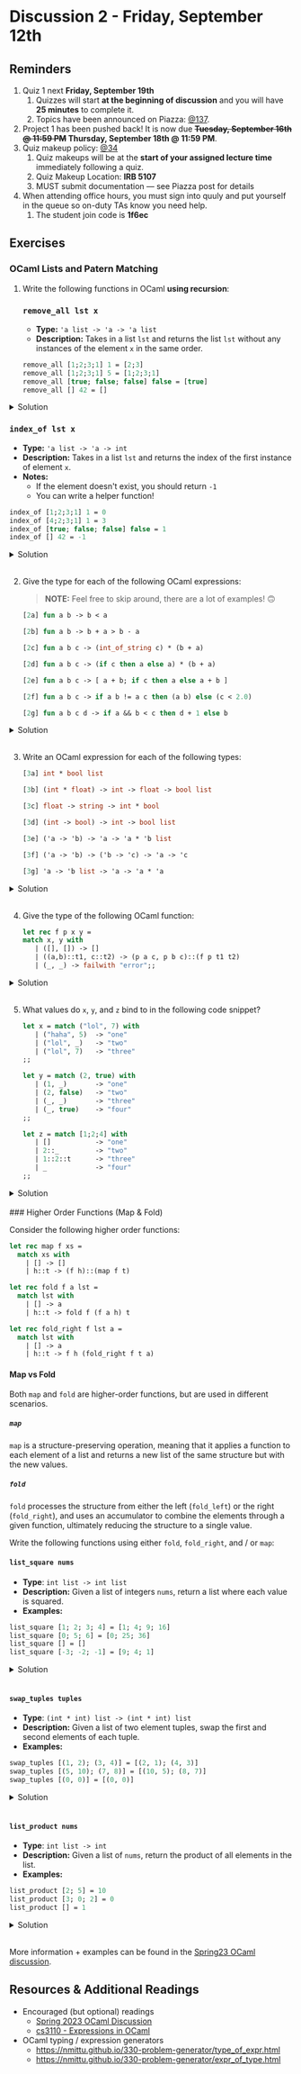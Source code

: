 # Discussion 2 - Friday, September 12th

## Reminders

1. Quiz 1 next **Friday, September 19th**
   1. Quizzes will start **at the beginning of discussion** and you will have **25 minutes** to complete it.
   1. Topics have been announced on Piazza: [@137](https://piazza.com/class/mbjy6l6wnge4f2/post/137).
3. Project 1 has been pushed back! It is now due **~~Tuesday, September 16th @ 11:59 PM~~ Thursday, September 18th @ 11:59 PM**.
4. Quiz makeup policy: [@34](https://piazza.com/class/mbjy6l6wnge4f2/post/34)
   1. Quiz makeups will be at the **start of your assigned lecture time** immediately following a quiz.
   1. Quiz Makeup Location: **IRB 5107**
   1. MUST submit documentation — see Piazza post for details
5. When attending office hours, you must sign into quuly and put yourself in the queue so on-duty TAs know you need help.
    1. The student join code is **1f6ec**    


## Exercises

### OCaml Lists and Patern Matching
1. Write the following functions in OCaml **using recursion**:

   ### `remove_all lst x`

   - **Type:** `'a list -> 'a -> 'a list`
   - **Description:** Takes in a list `lst` and returns the list `lst` without any instances of the element `x` in the same order.

   ```ocaml
   remove_all [1;2;3;1] 1 = [2;3]
   remove_all [1;2;3;1] 5 = [1;2;3;1]
   remove_all [true; false; false] false = [true]
   remove_all [] 42 = []
   ```

<details>
    <summary>Solution</summary>

    let rec remove_all lst x = match lst with
        | [] -> []
        | h::t -> if x = h then (remove_all t x) else h::(remove_all t x);;
    
</details>

   ### `index_of lst x`

   - **Type:** `'a list -> 'a -> int`
   - **Description:** Takes in a list `lst` and returns the index of the first instance of element `x`.
   - **Notes:**
     - If the element doesn't exist, you should return `-1`
     - You can write a helper function!

   ```ocaml
   index_of [1;2;3;1] 1 = 0
   index_of [4;2;3;1] 1 = 3
   index_of [true; false; false] false = 1
   index_of [] 42 = -1
   ```

<details>
    <summary>Solution</summary>
    
    let index_of lst x = 
        let rec helper lst x i = match lst with
        | [] -> -1
        | h::t -> if x = h then i else (helper t x (i + 1)) 
    in helper lst x 0;;
</details>
<br>

2. Give the type for each of the following OCaml expressions:

   > **NOTE:** Feel free to skip around, there are a lot of examples! 🙃

   ```ocaml
   [2a] fun a b -> b < a

   [2b] fun a b -> b + a > b - a

   [2c] fun a b c -> (int_of_string c) * (b + a)

   [2d] fun a b c -> (if c then a else a) * (b + a)

   [2e] fun a b c -> [ a + b; if c then a else a + b ]

   [2f] fun a b c -> if a b != a c then (a b) else (c < 2.0)

   [2g] fun a b c d -> if a && b < c then d + 1 else b
   ```

<details>
    <summary>Solution</summary>
    
    [2a] 'a -> 'a -> bool

    [2b] int -> int -> bool

    [2c] int -> int -> string -> int

    [2d] int -> int -> bool -> int

    [2e] int -> int -> bool -> int list

    [2f] (float -> bool) -> float -> float -> bool

    [2g] bool -> int -> int -> int -> int
</details>
<br>

3. Write an OCaml expression for each of the following types:

   ```ocaml
   [3a] int * bool list

   [3b] (int * float) -> int -> float -> bool list

   [3c] float -> string -> int * bool

   [3d] (int -> bool) -> int -> bool list

   [3e] ('a -> 'b) -> 'a -> 'a * 'b list

   [3f] ('a -> 'b) -> ('b -> 'c) -> 'a -> 'c

   [3g] 'a -> 'b list -> 'a -> 'a * 'a
   ```

<details>
    <summary>Solution</summary>
    
    [3a] (1, [true])
    (* NOTE: same thing as `int * (bool list)` *)

    [3b] fun (a, b) c d -> [a + 1 = c; b +. 1.0 = d]

    [3c] fun a b -> (int_of_float a, b = "a")

    [3d] fun f a -> [f a; a = 2]

    [3e] fun f a -> (a, [f a])

    [3f] fun f g a -> g (f a)

    [3g] fun a b c -> if (a = c && b = []) then (a,a) else (c,c)
</details>
<br>

4. Give the type of the following OCaml function:

   ```ocaml
   let rec f p x y =
   match x, y with
      | ([], []) -> []
      | ((a,b)::t1, c::t2) -> (p a c, p b c)::(f p t1 t2)
      | (_, _) -> failwith "error";;
   ```

<details>
    <summary>Solution</summary>
    
    ('a -> 'b -> 'c) -> ('a * 'a) list -> 'b list -> ('c * 'c) list
</details>
<br>

5. What values do `x`, `y`, and `z` bind to in the following code snippet?

   ```ocaml
   let x = match ("lol", 7) with
      | ("haha", 5)  -> "one"
      | ("lol", _)   -> "two"
      | ("lol", 7)   -> "three"
   ;;

   let y = match (2, true) with
      | (1, _)       -> "one"
      | (2, false)   -> "two"
      | (_, _)       -> "three"
      | (_, true)    -> "four"
   ;;

   let z = match [1;2;4] with
      | []           -> "one"
      | 2::_         -> "two"
      | 1::2::t      -> "three"
      | _            -> "four"
   ;;
   ```

<details>
    <summary>Solution</summary>
    
    x: two
    y: three
    z: three
</details>
<br>
### Higher Order Functions (Map & Fold)

Consider the following higher order functions:

```ocaml
let rec map f xs =
  match xs with
    | [] -> []
    | h::t -> (f h)::(map f t)

let rec fold f a lst =
  match lst with
    | [] -> a
    | h::t -> fold f (f a h) t

let rec fold_right f lst a =
  match lst with
    | [] -> a
    | h::t -> f h (fold_right f t a)
```

#### Map vs Fold
Both `map` and `fold` are higher-order functions, but are used in different scenarios.

##### `map`
`map` is a structure-preserving operation, meaning that it applies a function to each element of a list and returns a new list of the same structure but with the new values. 

##### `fold`
`fold` processes the structure from either the left (`fold_left`) or the right (`fold_right`), and uses an accumulator to combine the elements through a given function, ultimately reducing the structure to a single value.

Write the following functions using either `fold`, `fold_right`, and / or `map`:

#### `list_square nums`

- **Type**: `int list -> int list`
- **Description:** Given a list of integers `nums`, return a list where each value is squared.
- **Examples:**

```ocaml
list_square [1; 2; 3; 4] = [1; 4; 9; 16]
list_square [0; 5; 6] = [0; 25; 36]
list_square [] = []
list_square [-3; -2; -1] = [9; 4; 1]
```

<details>
    <summary>Solution</summary>
    
    let list_square nums = map (fun x -> x * x) nums
</details>
<br>

#### `swap_tuples tuples`

- **Type**: `(int * int) list -> (int * int) list`
- **Description:** Given a list of two element tuples, swap the first and second elements of each tuple.
- **Examples:**

```ocaml
swap_tuples [(1, 2); (3, 4)] = [(2, 1); (4, 3)]
swap_tuples [(5, 10); (7, 8)] = [(10, 5); (8, 7)]
swap_tuples [(0, 0)] = [(0, 0)]
```

<details>
    <summary>Solution</summary>
    
    let swap_tuples tups = map (fun (a,b) -> (b,a)) tups
</details>
<br>

#### `list_product nums`

- **Type**: `int list -> int`
- **Description:** Given a list of `nums`, return the product of all elements in the list.
- **Examples:**

```ocaml
list_product [2; 5] = 10
list_product [3; 0; 2] = 0
list_product [] = 1
```

<details>
    <summary>Solution</summary>
    
    let list_product nums = fold (fun acc elem -> acc * elem) 1 nums
</details>
<br>

More information + examples can be found in the [Spring23 OCaml discussion](https://github.com/cmsc330-umd/spring23/tree/main/discussions/d3_ocaml).

## Resources & Additional Readings

- Encouraged (but optional) readings
  - [Spring 2023 OCaml Discussion](https://github.com/cmsc330-umd/spring23/tree/main/discussions/d3_ocaml)
  - [cs3110 - Expressions in OCaml](https://cs3110.github.io/textbook/chapters/basics/expressions.html)
- OCaml typing / expression generators
  - https://nmittu.github.io/330-problem-generator/type_of_expr.html
  - https://nmittu.github.io/330-problem-generator/expr_of_type.html
